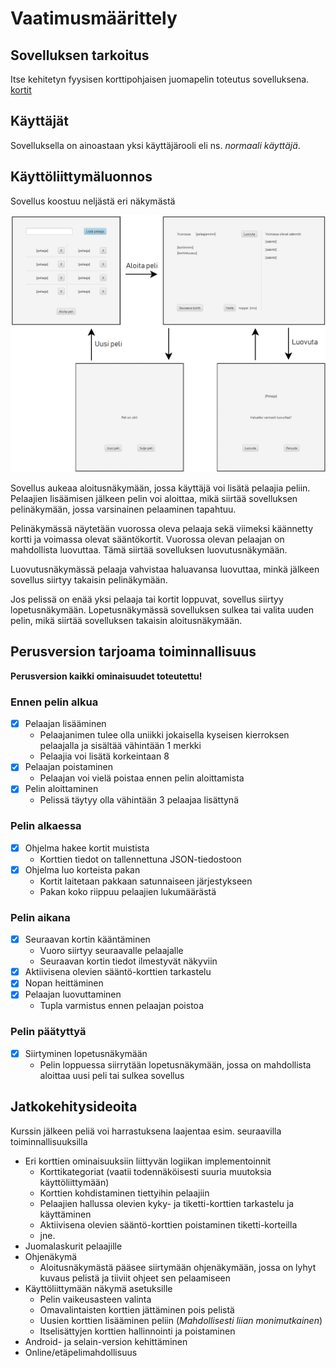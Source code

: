﻿# Vaatimusmäärittely

## Sovelluksen tarkoitus

Itse kehitetyn fyysisen korttipohjaisen juomapelin toteutus sovelluksena. 
[kortit](https://drive.google.com/drive/folders/16hBqs6dDaSH-T-GKFYN9Hh7Yt22KrmyP?usp=sharing)

## Käyttäjät

Sovelluksella on ainoastaan yksi käyttäjärooli eli ns. _normaali käyttäjä_.

## Käyttöliittymäluonnos

Sovellus koostuu neljästä eri näkymästä

![UI.PNG](https://github.com/Jeemlei/ot-harjoitustyo/blob/master/dokumentaatio/Kuvat/UI.PNG)

Sovellus aukeaa aloitusnäkymään, jossa käyttäjä voi lisätä pelaajia peliin. Pelaajien lisäämisen jälkeen pelin voi aloittaa, mikä siirtää sovelluksen pelinäkymään, jossa varsinainen pelaaminen tapahtuu. 

Pelinäkymässä näytetään vuorossa oleva pelaaja sekä viimeksi käännetty kortti ja voimassa olevat sääntökortit. Vuorossa olevan pelaajan on mahdollista luovuttaa. Tämä siirtää sovelluksen luovutusnäkymään.

Luovutusnäkymässä pelaaja vahvistaa haluavansa luovuttaa, minkä jälkeen sovellus siirtyy takaisin pelinäkymään.

Jos pelissä on enää yksi pelaaja tai kortit loppuvat, sovellus siirtyy lopetusnäkymään. Lopetusnäkymässä sovelluksen sulkea tai valita uuden pelin, mikä siirtää sovelluksen takaisin aloitusnäkymään.

## Perusversion tarjoama toiminnallisuus

**Perusversion kaikki ominaisuudet toteutettu!**

### Ennen pelin alkua

- [x] Pelaajan lisääminen
  - Pelaajanimen tulee olla uniikki jokaisella kyseisen kierroksen pelaajalla ja sisältää vähintään 1 merkki
  - Pelaajia voi lisätä korkeintaan 8
- [x] Pelaajan poistaminen
  - Pelaajan voi vielä poistaa ennen pelin aloittamista
- [x] Pelin aloittaminen
  - Pelissä täytyy olla vähintään 3 pelaajaa lisättynä

### Pelin alkaessa

- [x] Ohjelma hakee kortit muistista
  - Korttien tiedot on tallennettuna JSON-tiedostoon
- [x] Ohjelma luo korteista pakan
  - Kortit laitetaan pakkaan satunnaiseen järjestykseen
  - Pakan koko riippuu pelaajien lukumäärästä

### Pelin aikana

- [x] Seuraavan kortin kääntäminen
  - Vuoro siirtyy seuraavalle pelaajalle
  - Seuraavan kortin tiedot ilmestyvät näkyviin
- [x] Aktiivisena olevien sääntö-korttien tarkastelu
- [x] Nopan heittäminen
- [x] Pelaajan luovuttaminen
  - Tupla varmistus ennen pelaajan poistoa
  
### Pelin päätyttyä

- [x] Siirtyminen lopetusnäkymään
  - Pelin loppuessa siirrytään lopetusnäkymään, jossa on mahdollista aloittaa uusi peli tai sulkea sovellus

## Jatkokehitysideoita

Kurssin jälkeen peliä voi harrastuksena laajentaa esim. seuraavilla toiminnallisuuksilla

- Eri korttien ominaisuuksiin liittyvän logiikan implementoinnit
  - Korttikategoriat (vaatii todennäköisesti suuria muutoksia käyttöliittymään)
  - Korttien kohdistaminen tiettyihin pelaajiin
  - Pelaajien hallussa olevien kyky- ja tiketti-korttien tarkastelu ja käyttäminen
  - Aktiivisena olevien sääntö-korttien poistaminen tiketti-korteilla
  - jne.
- Juomalaskurit pelaajille
- Ohjenäkymä
  - Aloitusnäkymästä pääsee siirtymään ohjenäkymään, jossa on lyhyt kuvaus pelistä ja tiiviit ohjeet sen pelaamiseen
- Käyttöliittymään näkymä asetuksille
  - Pelin vaikeusasteen valinta
  - Omavalintaisten korttien jättäminen pois pelistä
  - Uusien korttien lisääminen peliin (*Mahdollisesti liian monimutkainen*)
  - Itselisättyjen korttien hallinnointi ja poistaminen
- Android- ja selain-version kehittäminen
- Online/etäpelimahdollisuus
